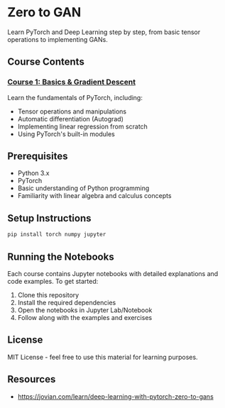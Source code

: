 # Zero to GAN

Learn PyTorch and Deep Learning step by step, from basic tensor operations to implementing GANs.

## Course Contents

### [Course 1: Basics & Gradient Descent](course-1/README.md)
Learn the fundamentals of PyTorch, including:
- Tensor operations and manipulations
- Automatic differentiation (Autograd)
- Implementing linear regression from scratch
- Using PyTorch's built-in modules

## Prerequisites
- Python 3.x
- PyTorch
- Basic understanding of Python programming
- Familiarity with linear algebra and calculus concepts

## Setup Instructions
```bash
pip install torch numpy jupyter
```

## Running the Notebooks
Each course contains Jupyter notebooks with detailed explanations and code examples. To get started:

1. Clone this repository
2. Install the required dependencies
3. Open the notebooks in Jupyter Lab/Notebook
4. Follow along with the examples and exercises

## License
MIT License - feel free to use this material for learning purposes.

## Resources
- https://jovian.com/learn/deep-learning-with-pytorch-zero-to-gans